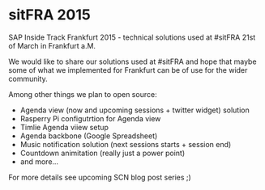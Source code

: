 # sitFRA 2015
SAP Inside Track Frankfurt 2015 - technical solutions used at #sitFRA 21st of March in Frankfurt a.M. 

We would like to share our solutions used at #sitFRA and hope that maybe some of what we implemented for Frankfurt can be of use for the wider community. 

Among other things we plan to open source:

- Agenda view (now and upcoming sessions + twitter widget) solution
- Rasperry Pi configutrtion for Agenda view
- Timlie Agenda viiew setup
- Agenda backbone (Google Spreadsheet)
- Music notification solution  (next sessions starts + session end)
- Countdown animitation (really just a power point)
- and more...


For more details see upcoming SCN blog post series ;)
